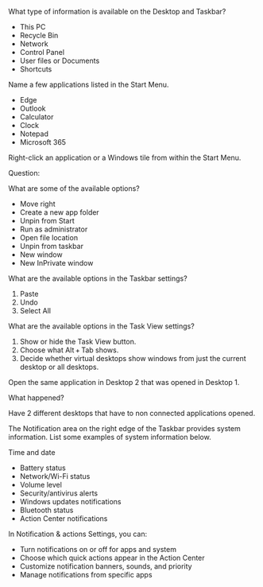 What type of information is available on the Desktop and Taskbar?

* This PC
* Recycle Bin
* Network
* Control Panel
* User files or Documents
* Shortcuts



Name a few applications listed in the Start Menu.

* Edge
* Outlook
* Calculator 
* Clock
* Notepad
* Microsoft 365



Right-click an application or a Windows tile from within the Start Menu. 

Question: 

What are some of the available options?

* Move right 
* Create a new app folder
* Unpin from Start
* Run as administrator 
* Open file location
* Unpin from taskbar
* New window 
* New InPrivate window



What are the available options in the Taskbar settings?

1. Paste
2. Undo
3. Select All



What are the available options in the Task View settings?

1. Show or hide the Task View button.
2. Choose what Alt + Tab shows.
3. Decide whether virtual desktops show windows from just the current desktop or all desktops.



Open the same application in Desktop 2 that was opened in Desktop 1. 

What happened?

Have 2 different desktops that have to non connected applications opened.



The Notification area on the right edge of the Taskbar provides system information. List some examples of system information below.

Time and date

* Battery status 
* Network/Wi-Fi status
* Volume level
* Security/antivirus alerts
* Windows updates notifications
* Bluetooth status
* Action Center notifications



In Notification \& actions Settings, you can:

* Turn notifications on or off for apps and system
* Choose which quick actions appear in the Action Center
* Customize notification banners, sounds, and priority
* Manage notifications from specific apps
